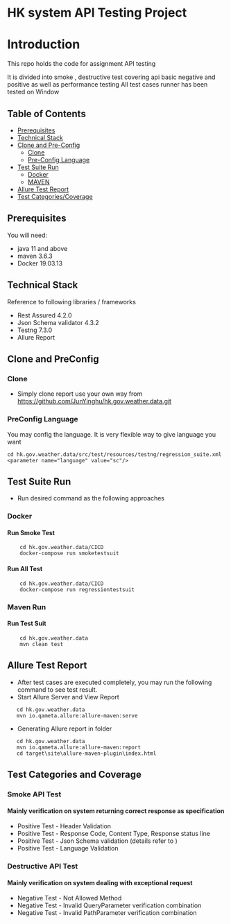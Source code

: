 # HK system API Testing Project

# Introduction

This repo holds the code for assignment <HongKong Observatory> API <Current Weather Report>testing

It is divided into smoke , destructive test covering api basic negative and positive as well as performance testing All
test cases runner has been tested on Window

## Table of Contents

- [Prerequisites](#Prerequisites)
- [Technical Stack](#Technical-Stack)
- [Clone and Pre-Config](#Clone-and-PreConfig)
    - [Clone](#Clone)
    - [Pre-Config Language](#PreConfig-Language)
- [Test Suite Run](#Test-Suite-Run)
    - [Docker](#Docker)
    - [MAVEN](#Maven-Run)
- [Allure Test Report](#Allure-Test-Report)
- [Test Categories/Coverage](#Test-Categories-and-Coverage)

## Prerequisites

You will need:

- java 11 and above
- maven 3.6.3
- Docker 19.03.13

## Technical Stack

Reference to following libraries / frameworks

- Rest Assured 4.2.0
- Json Schema validator 4.3.2
- Testng 7.3.0
- Allure Report

## Clone and PreConfig

### Clone

- Simply clone report use your own way from  
  https://github.com/JunYinghu/hk.gov.weather.data.git

### PreConfig Language

You may config the language. It is very flexible way to give language you want

```
cd hk.gov.weather.data/src/test/resources/testng/regression_suite.xml
<parameter name="language" value="sc"/>
```

## Test Suite Run

- Run desired command as the following approaches

### Docker

#### Run Smoke Test

```
    cd hk.gov.weather.data/CICD   
    docker-compose run smoketestsuit
```

#### Run All Test

```
    cd hk.gov.weather.data/CICD   
    docker-compose run regressiontestsuit   
```

### Maven Run

#### Run Test Suit

```
    cd hk.gov.weather.data
    mvn clean test 
```

## Allure Test Report

- After test cases are executed completely, you may run the following command to see test result.
- Start Allure Server and View Report

```
   cd hk.gov.weather.data 
   mvn io.qameta.allure:allure-maven:serve
```

- Generating Allure report in <target> folder

```
   cd hk.gov.weather.data 
   mvn io.qameta.allure:allure-maven:report
   cd target\site\allure-maven-plugin\index.html
```

## Test Categories and Coverage

### Smoke API Test

#### Mainly verification on system returning correct response as specification

- Positive Test - Header Validation
- Positive Test - Response Code, Content Type, Response status line
- Positive Test - Json Schema validation (details refer to )
- Positive Test - Language Validation

### Destructive API Test

#### Mainly verification on system dealing with exceptional request

- Negative Test - Not Allowed Method
- Negative Test - Invalid QueryParameter verification combination
- Negative Test - Invalid PathParameter verification combination

